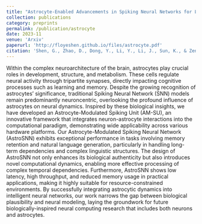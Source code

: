 ```yaml
---
title: "Astrocyte-Enabled Advancements in Spiking Neural Networks for Large Language Modeling"
collection: publications
category: preprints
permalink: /publication/astrocyte
date: 2023-11
venue: 'Arxiv'
paperurl: 'http://floyeshen.github.io/files/astrocyte.pdf'
citation: 'Shen, G., Zhao, D., Dong, Y., Li, Y., Li, J., Sun, K., & Zeng, Y. (2023). Astrocyte-Enabled Advancements in Spiking Neural Networks for Large Language Modeling. arXiv preprint arXiv:2312.07625.'
---
```


Within the complex neuroarchitecture of the brain, astrocytes play crucial roles in development, structure, and metabolism. These cells regulate neural activity through tripartite synapses, directly impacting cognitive processes such as learning and memory. Despite the growing recognition of astrocytes’ significance, traditional Spiking Neural Network (SNN) models remain predominantly neuroncentric, overlooking the profound influence of astrocytes on neural dynamics. Inspired by these biological insights, we have developed an Astrocyte-Modulated Spiking Unit (AM-SU), an innovative framework that integrates neuron-astrocyte interactions into the computational paradigm, demonstrating wide applicability across various hardware platforms. Our Astrocyte-Modulated Spiking Neural Network (AstroSNN) exhibits exceptional performance in tasks involving memory retention and natural language generation, particularly in handling long-term dependencies and complex linguistic structures. The design of AstroSNN not only enhances its biological authenticity but also introduces novel computational dynamics, enabling more effective processing of complex temporal dependencies. Furthermore, AstroSNN shows low latency, high throughput, and reduced memory usage in practical applications, making it highly suitable for resource-constrained environments. By successfully integrating astrocytic dynamics into intelligent neural networks, our work narrows the gap between biological plausibility and neural modeling, laying the groundwork for future biologically-inspired neural computing research that includes both neurons and astrocytes.